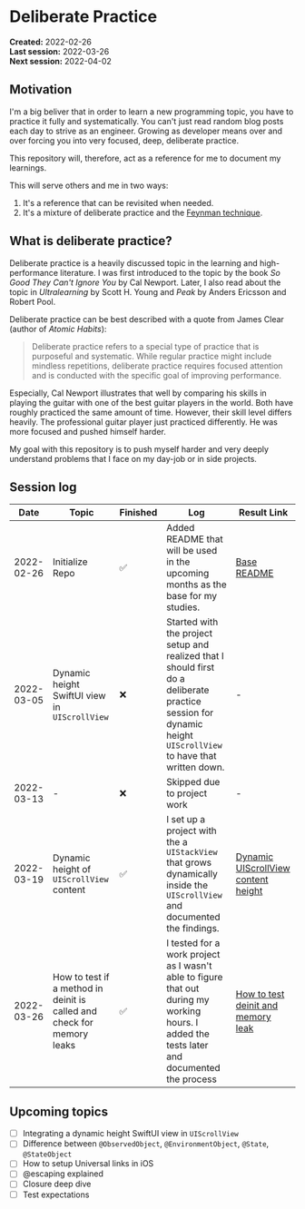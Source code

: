 # Deliberate Practice

**Created:** 2022-02-26</br>
**Last session:** 2022-03-26</br>
**Next session:** 2022-04-02

## Motivation

I'm a big beliver that in order to learn a new programming topic, you have to practice it fully and systematically. You can't just read random blog posts each day to strive as an engineer. Growing as developer means over and over forcing you into very focused, deep, deliberate practice. 

This repository will, therefore, act as a reference for me to document my learnings. 

This will serve others and me in two ways:

1. It's a reference that can be revisited when needed.
1. It's a mixture of deliberate practice and the [Feynman technique](https://medium.com/taking-note/learning-from-the-feynman-technique-5373014ad230).

## What is deliberate practice?

Deliberate practice is a heavily discussed topic in the learning and high-performance literature. I was first introduced to the topic by the book *So Good They Can't Ignore You* by Cal Newport. Later, I also read about the topic in *Ultralearning* by Scott H. Young and *Peak* by Anders Ericsson and Robert Pool.

Deliberate practice can be best described with a quote from James Clear (author of *Atomic Habits*):

> Deliberate practice refers to a special type of practice that is purposeful and systematic. While regular practice might include mindless repetitions, deliberate practice requires focused attention and is conducted with the specific goal of improving performance.

Especially, Cal Newport illustrates that well by comparing his skills in playing the guitar with one of the best guitar players in the world. Both have roughly practiced the same amount of time. However, their skill level differs heavily. The professional guitar player just practiced differently. He was more focused and pushed himself harder.

My goal with this repository is to push myself harder and very deeply understand problems that I face on my day-job or in side projects.

## Session log

| Date | Topic | Finished | Log | Result Link |
| ----------- | ----------- | ----------- | ----------- | ----------- |
| 2022-02-26 | Initialize Repo | ✅ | Added README that will be used in the upcoming months as the base for my studies. | [Base README](https://github.com/Brudus/deliberate_practice) |
| 2022-03-05 | Dynamic height SwiftUI view in `UIScrollView` | ❌ | Started with the project setup and realized that I should first do a deliberate practice session for dynamic height `UIScrollView` to have that written down. | - |
| 2022-03-13 | - | ❌ | Skipped due to project work | - |
| 2022-03-19 | Dynamic height of `UIScrollView` content | ✅ | I set up a project with the a `UIStackView` that grows dynamically inside the `UIScrollView` and documented the findings. | [Dynamic UIScrollView content height](https://github.com/Brudus/deliberate_practice/blob/main/UIKit/DynamicUIScrollView/DynamicUIScrollView.md) |
| 2022-03-26 | How to test if a method in deinit is called and check for memory leaks | ✅ | I tested for a work project as I wasn't able to figure that out during my working hours. I added the tests later and documented the process | [How to test deinit and memory leak](https://github.com/Brudus/deliberate_practice/blob/main/Tests/Unit%20Tests/DeinitTests.md) |

## Upcoming topics

- [ ] Integrating a dynamic height SwiftUI view in `UIScrollView`
- [ ] Difference between `@ObservedObject`, `@EnvironmentObject`, `@State`, `@StateObject`
- [ ] How to setup Universal links in iOS
- [ ] @escaping explained
- [ ] Closure deep dive
- [ ] Test expectations